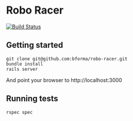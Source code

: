 # Robo Racer

[![Build Status](https://travis-ci.org/bforma/robo-racer.svg?branch=master)](https://travis-ci.org/bforma/robo-racer)

## Getting started

```
git clone git@github.com:bforma/robo-racer.git
bundle install
rails server
```

And point your browser to http://localhost:3000

## Running tests

`rspec spec`

